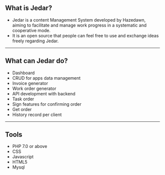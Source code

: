 ## What is Jedar?
- Jedar is a content Management System developed by Hazedawn, aiming to facilitate and manage work progress in a systematic and cooperative mode. 
- It is an open source that people can feel free to use and exchange ideas freely regarding Jedar. 
---

## What can Jedar do?
- Dashboard
- CRUD for apps data management
- Invoice generator
- Work order generator
- API development with backend
- Task order
- Sign features for confirming order
- Get order 
- History record per client
---

## Tools 
- PHP 7.0 or above
- CSS
- Javascript
- HTML5
- Mysql

